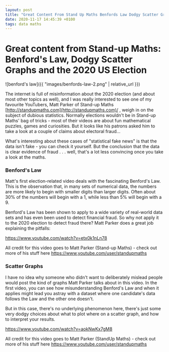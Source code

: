 ```yaml
---
layout: post
title: "Great Content From Stand Up Maths Benfords Law Dodgy Scatter Graphs And The 2020 Us Election"
date: 2020-11-17 14:45:39 +0100
tags: data maths
---
```


# Great content from Stand-up Maths: Benford's Law, Dodgy Scatter Graphs and the 2020 US Election

![benford's law]({{ "images/benfords-law-2.png" | relative_url }})

The internet is full of misinformation about the 2020 election (and about most other topics as well), and I was really interested to see one of my favourite YouTubers, Matt Parker of Stand-up Maths [http://standupmaths.com](http://standupmaths.com)/ , weigh in on the subject of dubious statistics. Normally elections wouldn't be in Stand-up Maths' bag of tricks - most of their videos are about fun mathematical puzzles, games and curiosities. But it looks like his patrons asked him to take a look at a couple of claims about electoral fraud...

What's interesting about these cases of "statistical fake news" is that the data isn't fake - you can check it yourself. But the conclusion that the data is clear evidence of fraud . . . well, that's a lot less convincing once you take a look at the maths.

### Benford's Law

Matt's first election-related video deals with the fascinating Benford's Law. This is the observation that, in many sets of numerical data, the numbers are more likely to begin with smaller digits than larger digits. Often about 30% of the numbers will begin with a 1, while less than 5% will begin with a 9.

Benford's Law has been shown to apply to a wide variety of real-world data sets and has even been used to detect financial fraud. So why not apply it to the 2020 election to detect fraud there? Matt Parker does a great job explaining the pitfalls:

https://www.youtube.com/watch?v=etx0k1nLn78

All credit for this video goes to Matt Parker (Stand-up Maths) - check out more of his stuff here https://www.youtube.com/user/standupmaths

### Scatter Graphs

I have no idea why someone who didn't want to deliberately mislead people would post the kind of graphs Matt Parker talks about in this video. In the first video, you can see how misunderstanding Benford's Law and when it applies might lead you astray with a dataset where one candidate's data follows the Law and the other one doesn't.

But in this case, there's no underlying phenomenon here, there's just some very dodgy choices about what to plot where on a scatter graph, and how to interpret your results.

https://www.youtube.com/watch?v=aokNwKx7gM8

All credit for this video goes to Matt Parker (StandUp Maths) - check out more of his stuff here https://www.youtube.com/user/standupmaths
